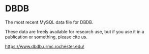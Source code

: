 DBDB
====

The most recent MySQL data file for DBDB. 

These data are freely available for research use, but if you use it in a publication or something, please cite us. 

https://www.dbdb.urmc.rochester.edu/
